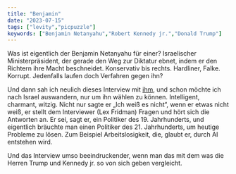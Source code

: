 ```yaml
---
title: "Benjamin"
date: "2023-07-15"
tags: ["levity","picpuzzle"]
keywords: ["Benjamin Netanyahu","Robert Kennedy jr.","Donald Trump"]
---
```

Was ist eigentlich der Benjamin Netanyahu für einer? Israelischer Ministerpräsident, der gerade den Weg zur Diktatur ebnet, indem er den Richtern ihre Macht beschneidet. Konservativ bis rechts. Hardliner, Falke. Korrupt. Jedenfalls laufen doch Verfahren gegen ihn? 

Und dann sah ich neulich dieses Interview mit <a href="https://www.youtube.com/watch?v=XpC7SVDXimg" class="logo">ihm</a>, und schon möchte ich nach Israel auswandern, nur um ihn wählen zu können. Intelligent, charmant, witzig. Nicht nur sagte er „Ich weiß es nicht“, wenn er etwas nicht weiß, er stellt dem Interviewer (Lex Fridman) Fragen und hört sich die Antworten an. Er sei, sagt er, ein Politiker des 19. Jahrhunderts, und eigentlich bräuchte man einen Politiker des 21. Jahrhunderts, um heutige Probleme zu lösen. Zum Beispiel Arbeitslosigkeit, die, glaubt er, durch AI entstehen wird.

Und das Interview umso beeindruckender, wenn man das mit dem was die Herren Trump und Kennedy jr. so von sich geben vergleicht.



